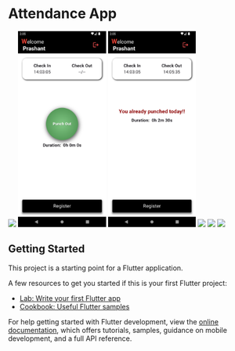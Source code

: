 # Attendance App

<img src="https://github.com/PrashantChandraker/Attendence-App/blob/main/assets/output/Screenshot_1731048758.png" height="400" /> <img src="https://github.com/PrashantChandraker/Attendance-App/blob/main/assets/output/Screenshot_1731054933.png" height="400"/> <img src="https://github.com/PrashantChandraker/Attendance-App/blob/main/assets/output/Screenshot_1731054946.png" height="400"/>  <img src="https://github.com/PrashantChandraker/Attendence-App/blob/main/assets/output/Screenshot_1731050566.png" height="400" />   <img src="https://github.com/PrashantChandraker/Attendence-App/blob/main/assets/output/Screenshot_1731050570.png" height="400" />
<img src="https://github.com/PrashantChandraker/Attendence-App/blob/main/assets/output/Screenshot_1731050645.png" height="400" />


## Getting Started

This project is a starting point for a Flutter application.

A few resources to get you started if this is your first Flutter project:

- [Lab: Write your first Flutter app](https://docs.flutter.dev/get-started/codelab)
- [Cookbook: Useful Flutter samples](https://docs.flutter.dev/cookbook)

For help getting started with Flutter development, view the
[online documentation](https://docs.flutter.dev/), which offers tutorials,
samples, guidance on mobile development, and a full API reference.
